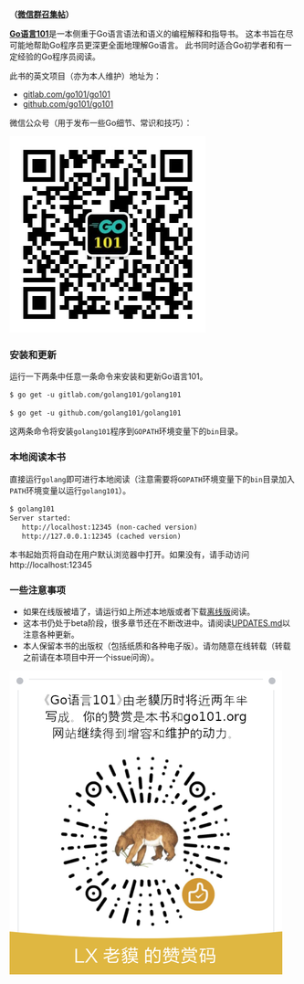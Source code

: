 **（[微信群召集帖](https://github.com/golang101/golang101/issues/11)）**

[<b>Go语言101</b>](http://gfw.go101.org)是一本侧重于Go语言语法和语义的编程解释和指导书。
这本书旨在尽可能地帮助Go程序员更深更全面地理解Go语言。
此书同时适合Go初学者和有一定经验的Go程序员阅读。

此书的英文项目（亦为本人维护）地址为：
* [gitlab.com/go101/go101](https://gitlab.com/go101/go101)
* [github.com/go101/go101](https://github.com/go101/go101)

微信公众号（用于发布一些Go细节、常识和技巧）：

![](articles/res/101-group-qrcode-2.jpg?raw=true)

### 安装和更新

运行一下两条中任意一条命令来安装和更新Go语言101。

```
$ go get -u gitlab.com/golang101/golang101

$ go get -u github.com/golang101/golang101
```

这两条命令将安装`golang101`程序到`GOPATH`环境变量下的`bin`目录。

### 本地阅读本书

直接运行`golang`即可进行本地阅读（注意需要将`GOPATH`环境变量下的`bin`目录加入`PATH`环境变量以运行`golang101`）。
```
$ golang101
Server started:
   http://localhost:12345 (non-cached version)
   http://127.0.0.1:12345 (cached version)
```

本书起始页将自动在用户默认浏览器中打开。如果没有，请手动访问http://localhost:12345

### 一些注意事项

* 如果在线版被墙了，请运行如上所述本地版或者下载[离线版](https://github.com/golang101/golang101/releases)阅读。
* 这本书仍处于beta阶段，很多章节还在不断改进中。请阅读[UPDATES.md](UPDATES.md)以注意各种更新。
* 本人保留本书的出版权（包括纸质和各种电子版）。请勿随意在线转载（转载之前请在本项目中开一个issue问询）。

![](articles/res/101-reward-qrcode-2.png?raw=true)
